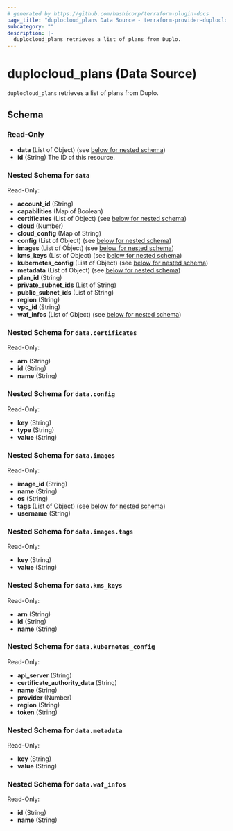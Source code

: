 ```yaml
---
# generated by https://github.com/hashicorp/terraform-plugin-docs
page_title: "duplocloud_plans Data Source - terraform-provider-duplocloud"
subcategory: ""
description: |-
  duplocloud_plans retrieves a list of plans from Duplo.
---
```


# duplocloud_plans (Data Source)

`duplocloud_plans` retrieves a list of plans from Duplo.



<!-- schema generated by tfplugindocs -->
## Schema

### Read-Only

- **data** (List of Object) (see [below for nested schema](#nestedatt--data))
- **id** (String) The ID of this resource.

<a id="nestedatt--data"></a>
### Nested Schema for `data`

Read-Only:

- **account_id** (String)
- **capabilities** (Map of Boolean)
- **certificates** (List of Object) (see [below for nested schema](#nestedobjatt--data--certificates))
- **cloud** (Number)
- **cloud_config** (Map of String)
- **config** (List of Object) (see [below for nested schema](#nestedobjatt--data--config))
- **images** (List of Object) (see [below for nested schema](#nestedobjatt--data--images))
- **kms_keys** (List of Object) (see [below for nested schema](#nestedobjatt--data--kms_keys))
- **kubernetes_config** (List of Object) (see [below for nested schema](#nestedobjatt--data--kubernetes_config))
- **metadata** (List of Object) (see [below for nested schema](#nestedobjatt--data--metadata))
- **plan_id** (String)
- **private_subnet_ids** (List of String)
- **public_subnet_ids** (List of String)
- **region** (String)
- **vpc_id** (String)
- **waf_infos** (List of Object) (see [below for nested schema](#nestedobjatt--data--waf_infos))

<a id="nestedobjatt--data--certificates"></a>
### Nested Schema for `data.certificates`

Read-Only:

- **arn** (String)
- **id** (String)
- **name** (String)


<a id="nestedobjatt--data--config"></a>
### Nested Schema for `data.config`

Read-Only:

- **key** (String)
- **type** (String)
- **value** (String)


<a id="nestedobjatt--data--images"></a>
### Nested Schema for `data.images`

Read-Only:

- **image_id** (String)
- **name** (String)
- **os** (String)
- **tags** (List of Object) (see [below for nested schema](#nestedobjatt--data--images--tags))
- **username** (String)

<a id="nestedobjatt--data--images--tags"></a>
### Nested Schema for `data.images.tags`

Read-Only:

- **key** (String)
- **value** (String)



<a id="nestedobjatt--data--kms_keys"></a>
### Nested Schema for `data.kms_keys`

Read-Only:

- **arn** (String)
- **id** (String)
- **name** (String)


<a id="nestedobjatt--data--kubernetes_config"></a>
### Nested Schema for `data.kubernetes_config`

Read-Only:

- **api_server** (String)
- **certificate_authority_data** (String)
- **name** (String)
- **provider** (Number)
- **region** (String)
- **token** (String)


<a id="nestedobjatt--data--metadata"></a>
### Nested Schema for `data.metadata`

Read-Only:

- **key** (String)
- **value** (String)


<a id="nestedobjatt--data--waf_infos"></a>
### Nested Schema for `data.waf_infos`

Read-Only:

- **id** (String)
- **name** (String)


